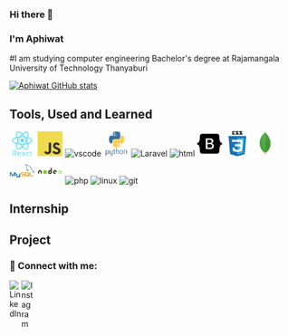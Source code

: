 ### Hi there 👋
### I'm Aphiwat
#I am studying computer engineering Bachelor's degree at Rajamangala University of Technology Thanyaburi

[![Aphiwat GitHub stats](https://github-readme-stats.vercel.app/api?username=AphiwatNoiluea&theme=dracula)](https://github.com/AphiwatNoiluea/AphiwatNoiluea)

<h2>Tools, Used and Learned</h2>
<p align="left">
<img src="https://raw.githubusercontent.com/devicons/devicon/master/icons/react/react-original-wordmark.svg" alt="react" width="45" height="45" />
<img src="https://raw.githubusercontent.com/devicons/devicon/master/icons/javascript/javascript-original.svg" alt="javascript" width="45" height="45" />
<img src="https://cdn.jsdelivr.net/gh/devicons/devicon/icons/vscode/vscode-original.svg" alt="vscode" width="45" height="45"/>
<img src="https://raw.githubusercontent.com/devicons/devicon/master/icons/python/python-original-wordmark.svg" alt="python" width="45" height="45" />
<img src="https://cdn.jsdelivr.net/gh/devicons/devicon/icons/laravel/laravel-plain-wordmark.svg" alt="Laravel" width="45" height="45"/>
<img src="https://cdn.jsdelivr.net/gh/devicons/devicon/icons/html5/html5-original.svg" alt="html" width="45" height="45"/>
<img src="https://raw.githubusercontent.com/devicons/devicon/master/icons/bootstrap/bootstrap-plain.svg" alt="bootstrap" width="45" height="45" />
<img src="https://raw.githubusercontent.com/devicons/devicon/master/icons/css3/css3-original-wordmark.svg" alt="css3" width="45" height="45" />
<img src="https://raw.githubusercontent.com/devicons/devicon/master/icons/mongodb/mongodb-original.svg" alt="mongodb" width="45" height="45" />
<img src="https://raw.githubusercontent.com/devicons/devicon/master/icons/mysql/mysql-original-wordmark.svg" alt="mysql" width="45" height="45" />
<img src="https://raw.githubusercontent.com/devicons/devicon/master/icons/nodejs/nodejs-original-wordmark.svg" alt="nodejs" width="45" height="45" />
<img src="https://cdn.jsdelivr.net/gh/devicons/devicon/icons/php/php-original.svg" alt="php" width="45" height="45"/>
<img src="https://cdn.jsdelivr.net/gh/devicons/devicon/icons/linux/linux-original.svg" alt="linux" width="45" height="45"/>       
<img src="https://cdn.jsdelivr.net/gh/devicons/devicon/icons/git/git-original.svg" alt="git" width="45" height="45"/>
</p>

<h2>Internship</h2>
<p align="left">

</p>

<h2>Project</h2>
<p align="left">

</p>

### 🤝 Connect with me:

<a href="https://www.linkedin.com/in/aphiwat-noiluea-0868b1266/"><img align="left" src="https://raw.githubusercontent.com/yushi1007/yushi1007/main/images/linkedin.svg" alt="LinkedIn" width="21px"/></a>

<a href="https://www.instagram.com/f_aphiwat/"><img align="left" src="https://raw.githubusercontent.com/yushi1007/yushi1007/main/images/instagram.svg" alt="Instagram" width="21px"/></a>

